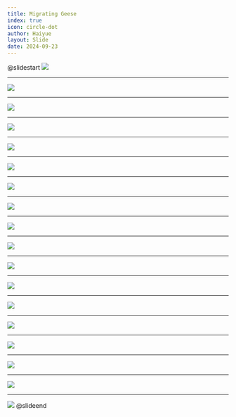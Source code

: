 ```yaml
---
title: Migrating Geese
index: true
icon: circle-dot
author: Haiyue
layout: Slide
date: 2024-09-23
---
```

 
@slidestart
![](https://raw.githubusercontent.com/yclord/reading/refs/heads/master/english/Level-K/Migrating%20Geese/001.webp)

---

![](https://raw.githubusercontent.com/yclord/reading/refs/heads/master/english/Level-K/Migrating%20Geese/002.webp)

---

![](https://raw.githubusercontent.com/yclord/reading/refs/heads/master/english/Level-K/Migrating%20Geese/003.webp)

---

![](https://raw.githubusercontent.com/yclord/reading/refs/heads/master/english/Level-K/Migrating%20Geese/004.webp)

---

![](https://raw.githubusercontent.com/yclord/reading/refs/heads/master/english/Level-K/Migrating%20Geese/005.webp)

---

![](https://raw.githubusercontent.com/yclord/reading/refs/heads/master/english/Level-K/Migrating%20Geese/006.webp)

---

![](https://raw.githubusercontent.com/yclord/reading/refs/heads/master/english/Level-K/Migrating%20Geese/007.webp)

---

![](https://raw.githubusercontent.com/yclord/reading/refs/heads/master/english/Level-K/Migrating%20Geese/008.webp)

---

![](https://raw.githubusercontent.com/yclord/reading/refs/heads/master/english/Level-K/Migrating%20Geese/009.webp)

---

![](https://raw.githubusercontent.com/yclord/reading/refs/heads/master/english/Level-K/Migrating%20Geese/010.webp)

---

![](https://raw.githubusercontent.com/yclord/reading/refs/heads/master/english/Level-K/Migrating%20Geese/011.webp)

---

![](https://raw.githubusercontent.com/yclord/reading/refs/heads/master/english/Level-K/Migrating%20Geese/012.webp)

---

![](https://raw.githubusercontent.com/yclord/reading/refs/heads/master/english/Level-K/Migrating%20Geese/013.webp)

---

![](https://raw.githubusercontent.com/yclord/reading/refs/heads/master/english/Level-K/Migrating%20Geese/014.webp)

---

![](https://raw.githubusercontent.com/yclord/reading/refs/heads/master/english/Level-K/Migrating%20Geese/015.webp)

---

![](https://raw.githubusercontent.com/yclord/reading/refs/heads/master/english/Level-K/Migrating%20Geese/016.webp)

---

![](https://raw.githubusercontent.com/yclord/reading/refs/heads/master/english/Level-K/Migrating%20Geese/017.webp)

---

![](https://raw.githubusercontent.com/yclord/reading/refs/heads/master/english/Level-K/Migrating%20Geese/018.webp)
@slideend